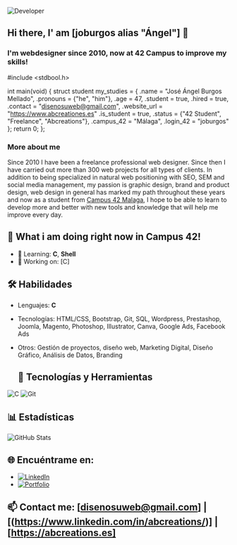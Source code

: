 ![Developer](https://media.giphy.com/media/qgQUggAC3Pfv687qPC/giphy.gif)

## Hi there, I' am [joburgos alias "Ángel"] 👋 
<h3>I'm webdesigner since 2010, now at 42 Campus to improve my skills!</h3>

#include <stdbool.h>
    
int main(void)
{
    struct student my_studies = {
        .name = "José Ángel Burgos Mellado",
        .pronouns = {"he", "him"},
        .age = 47,
        .student = true,
        .hired = true,
        .contact = "disenosuweb@gmail.com",
        .website_url = "https://www.abcreationes.es"
        .is_student = true,
        .status = {"42 Student", "Freelance", "Abcreations"},
        .campus_42 = "Málaga",
        .login_42 = "joburgos"
     };
    return 0;
};


<h3>More about me</h3>
<p>Since 2010 I have been a freelance professional web designer. Since then I have carried out more than 300 web projects for all types of clients. In addition to being specialized in natural web positioning with SEO, SEM and social media management, my passion is graphic design, brand and product design, web design in general has marked my path throughout these years and now as a student from <a href="http://42malaga.com/" rel="nofollow">Campus 42 Malaga</a>, I hope to be able to learn to develop more and better with new tools and knowledge that will help me improve every day.</p>


## 🚀 What i am doing right now in Campus 42!
- 🌱 Learning: **C**, **Shell**
- 💼 Working on: [C]

## 🛠️ Habilidades
- Lenguajes: **C**
- Tecnologías: HTML/CSS, Bootstrap, Git, SQL, Wordpress, Prestashop, Joomla, Magento, Photoshop, Illustrator, Canva, Google Ads, Facebook Ads
- Otros: Gestión de proyectos, diseño web, Marketing Digital, Diseño Gráfico, Análisis de Datos, Branding

  ## 🚀 Tecnologías y Herramientas
![C](https://img.shields.io/badge/-C-00599C?style=flat-square&logo=c&logoColor=white)
![Git](https://img.shields.io/badge/-Git-F05032?style=flat-square&logo=git&logoColor=white)

## 📊 Estadísticas
![GitHub Stats](https://github-readme-stats.vercel.app/api?username=joburgos77&show_icons=true&theme=radical)

## 🌐 Encuéntrame en:
- [![LinkedIn](https://img.shields.io/badge/-LinkedIn-blue?style=flat-square&logo=LinkedIn&logoColor=white)](https://linkedin.com/in/abcreations)
- [![Portfolio](https://img.shields.io/badge/-Portfolio-black?style=flat-square&logo=github)]([https://tusitio.com](https://www.abcreations.es/portfolio/))

## 📫 Contact me: [disenosuweb@gmail.com] | [(https://www.linkedin.com/in/abcreations/)] | [https://abcreations.es]



